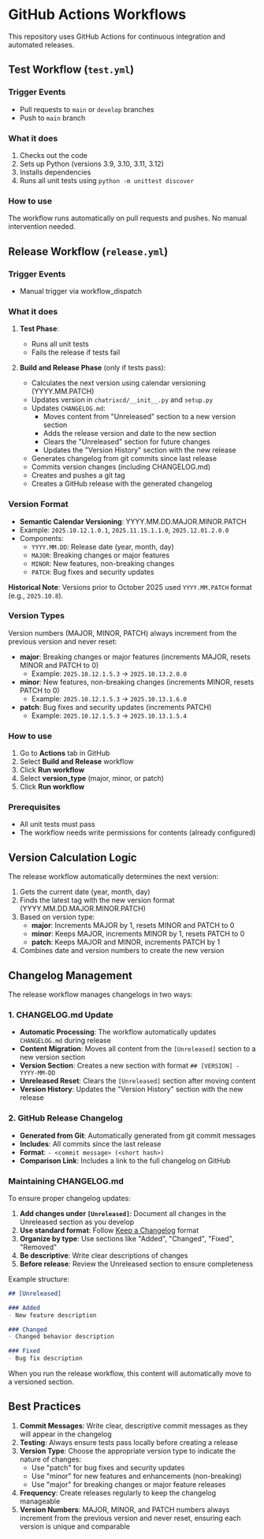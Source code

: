 # GitHub Actions Workflows

This repository uses GitHub Actions for continuous integration and automated releases.

## Test Workflow (`test.yml`)

### Trigger Events
- Pull requests to `main` or `develop` branches
- Push to `main` branch

### What it does
1. Checks out the code
2. Sets up Python (versions 3.9, 3.10, 3.11, 3.12)
3. Installs dependencies
4. Runs all unit tests using `python -m unittest discover`

### How to use
The workflow runs automatically on pull requests and pushes. No manual intervention needed.

## Release Workflow (`release.yml`)

### Trigger Events
- Manual trigger via workflow_dispatch

### What it does
1. **Test Phase**:
   - Runs all unit tests
   - Fails the release if tests fail

2. **Build and Release Phase** (only if tests pass):
   - Calculates the next version using calendar versioning (YYYY.MM.PATCH)
   - Updates version in `chatrixcd/__init__.py` and `setup.py`
   - Updates `CHANGELOG.md`:
     - Moves content from "Unreleased" section to a new version section
     - Adds the release version and date to the new section
     - Clears the "Unreleased" section for future changes
     - Updates the "Version History" section with the new release
   - Generates changelog from git commits since last release
   - Commits version changes (including CHANGELOG.md)
   - Creates and pushes a git tag
   - Creates a GitHub release with the generated changelog

### Version Format
- **Semantic Calendar Versioning**: YYYY.MM.DD.MAJOR.MINOR.PATCH
- Example: `2025.10.12.1.0.1`, `2025.11.15.1.1.0`, `2025.12.01.2.0.0`
- Components:
  - `YYYY.MM.DD`: Release date (year, month, day)
  - `MAJOR`: Breaking changes or major features
  - `MINOR`: New features, non-breaking changes
  - `PATCH`: Bug fixes and security updates

**Historical Note**: Versions prior to October 2025 used `YYYY.MM.PATCH` format (e.g., `2025.10.8`).

### Version Types
Version numbers (MAJOR, MINOR, PATCH) always increment from the previous version and never reset:

- **major**: Breaking changes or major features (increments MAJOR, resets MINOR and PATCH to 0)
  - Example: `2025.10.12.1.5.3` → `2025.10.13.2.0.0`
- **minor**: New features, non-breaking changes (increments MINOR, resets PATCH to 0)
  - Example: `2025.10.12.1.5.3` → `2025.10.13.1.6.0`
- **patch**: Bug fixes and security updates (increments PATCH)
  - Example: `2025.10.12.1.5.3` → `2025.10.13.1.5.4`

### How to use
1. Go to **Actions** tab in GitHub
2. Select **Build and Release** workflow
3. Click **Run workflow**
4. Select **version_type** (major, minor, or patch)
5. Click **Run workflow**

### Prerequisites
- All unit tests must pass
- The workflow needs write permissions for contents (already configured)

## Version Calculation Logic

The release workflow automatically determines the next version:

1. Gets the current date (year, month, day)
2. Finds the latest tag with the new version format (YYYY.MM.DD.MAJOR.MINOR.PATCH)
3. Based on version type:
   - **major**: Increments MAJOR by 1, resets MINOR and PATCH to 0
   - **minor**: Keeps MAJOR, increments MINOR by 1, resets PATCH to 0
   - **patch**: Keeps MAJOR and MINOR, increments PATCH by 1
4. Combines date and version numbers to create the new version

## Changelog Management

The release workflow manages changelogs in two ways:

### 1. CHANGELOG.md Update
- **Automatic Processing**: The workflow automatically updates `CHANGELOG.md` during release
- **Content Migration**: Moves all content from the `[Unreleased]` section to a new version section
- **Version Section**: Creates a new section with format `## [VERSION] - YYYY-MM-DD`
- **Unreleased Reset**: Clears the `[Unreleased]` section after moving content
- **Version History**: Updates the "Version History" section with the new release

### 2. GitHub Release Changelog
- **Generated from Git**: Automatically generated from git commit messages
- **Includes**: All commits since the last release
- **Format**: `- <commit message> (<short hash>)`
- **Comparison Link**: Includes a link to the full changelog on GitHub

### Maintaining CHANGELOG.md

To ensure proper changelog updates:
1. **Add changes under `[Unreleased]`**: Document all changes in the Unreleased section as you develop
2. **Use standard format**: Follow [Keep a Changelog](https://keepachangelog.com/) format
3. **Organize by type**: Use sections like "Added", "Changed", "Fixed", "Removed"
4. **Be descriptive**: Write clear descriptions of changes
5. **Before release**: Review the Unreleased section to ensure completeness

Example structure:
```markdown
## [Unreleased]

### Added
- New feature description

### Changed
- Changed behavior description

### Fixed
- Bug fix description
```

When you run the release workflow, this content will automatically move to a versioned section.

## Best Practices

1. **Commit Messages**: Write clear, descriptive commit messages as they will appear in the changelog
2. **Testing**: Always ensure tests pass locally before creating a release
3. **Version Type**: Choose the appropriate version type to indicate the nature of changes:
   - Use "patch" for bug fixes and security updates
   - Use "minor" for new features and enhancements (non-breaking)
   - Use "major" for breaking changes or major feature releases
4. **Frequency**: Create releases regularly to keep the changelog manageable
5. **Version Numbers**: MAJOR, MINOR, and PATCH numbers always increment from the previous version and never reset, ensuring each version is unique and comparable

